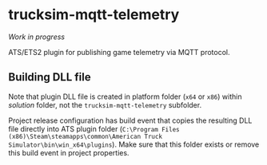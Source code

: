 # trucksim-mqtt-telemetry

*Work in progress*

ATS/ETS2 plugin for publishing game telemetry via MQTT protocol.

## Building DLL file

Note that plugin DLL file is created in platform folder (``x64`` or ``x86``) within *solution* folder, not the ``trucksim-mqtt-telemetry`` subfolder.

Project release configuration has build event that copies the resulting DLL file directly into ATS plugin folder (``C:\Program Files (x86)\Steam\steamapps\common\American Truck Simulator\bin\win_x64\plugins``).
Make sure that this folder exists or remove this build event in project properties.